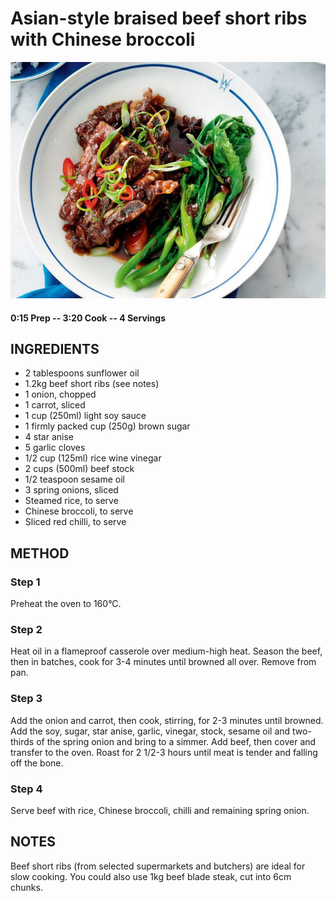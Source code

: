 # Asian-style braised beef short ribs with Chinese broccoli
![](https://raw.githubusercontent.com/fuzzwah/recipes/master/pics/Beef_short_ribs_with_Chinese_broccoli.jpg)
#### 0:15 Prep -- 3:20 Cook -- 4 Servings
## INGREDIENTS
* 2 tablespoons sunflower oil
* 1.2kg beef short ribs (see notes)
* 1 onion, chopped
* 1 carrot, sliced
* 1 cup (250ml) light soy sauce
* 1 firmly packed cup (250g) brown sugar
* 4 star anise
* 5 garlic cloves
* 1/2 cup (125ml) rice wine vinegar
* 2 cups (500ml) beef stock
* 1/2 teaspoon sesame oil
* 3 spring onions, sliced
* Steamed rice, to serve
* Chinese broccoli, to serve
* Sliced red chilli, to serve
## METHOD
### Step 1
Preheat the oven to 160°C.
### Step 2
Heat oil in a flameproof casserole over medium-high heat. Season the beef, then in batches, cook for 3-4 minutes until browned all over. Remove from pan.
### Step 3
Add the onion and carrot, then cook, stirring, for 2-3 minutes until browned. Add the soy, sugar, star anise, garlic, vinegar, stock, sesame oil and two-thirds of the spring onion and bring to a simmer. Add beef, then cover and transfer to the oven. Roast for 2 1/2-3 hours until meat is tender and falling off the bone.
### Step 4
Serve beef with rice, Chinese broccoli, chilli and remaining spring onion.
## NOTES
Beef short ribs (from selected supermarkets and butchers) are ideal for slow cooking. You could also use 1kg beef blade steak, cut into 6cm chunks.
